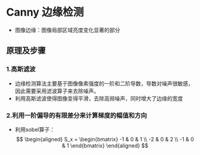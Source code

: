 # Canny 边缘检测
- 图像边缘：图像局部区域亮度变化显著的部分
## 原理及步骤
### 1.高斯滤波
- 边缘检测算法主要基于图像像素强度的一阶和二阶导数，导数对噪声很敏感，因此需要采用滤波算子来去除噪声。
- 利用高斯滤波使得图像变得平滑，去除高频噪声，同时增大了边缘的宽度
### 2.利用一阶偏导的有限差分来计算梯度的幅值和方向
- 利用sobel算子：
$$ \begin{aligned}
S_x =
\begin{bmatrix}
  -1 & 0 & 1 \\
  -2 & 0 & 2 \\
  -1 & 0 & 1
\end{bmatrix}
\end{aligned}
$$
